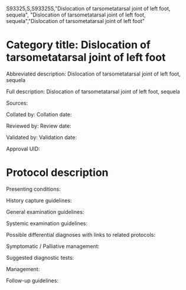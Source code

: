 S93325,S,S93325S,"Dislocation of tarsometatarsal joint of left foot, sequela", "Dislocation of tarsometatarsal joint of left foot, sequela","Dislocation of tarsometatarsal joint of left foot"
# Category title: Dislocation of tarsometatarsal joint of left foot

Abbreviated description: Dislocation of tarsometatarsal joint of left foot, sequela

Full description: Dislocation of tarsometatarsal joint of left foot, sequela

Sources:

Collated by:
Collation date:

Reviewed by:
Review date:

Validated by:
Validation date:

Approval UID:

# Protocol description

Presenting conditions:

History capture guidelines:

General examination guidelines:

Systemic examination guidelines:

Possible differential diagnoses with links to related protocols:

Symptomatic / Palliative management:

Suggested diagnostic tests:

Management:

Follow-up guidelines:
